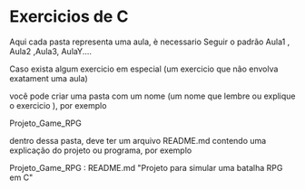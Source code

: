 
Exercicios de C
========================================================

Aqui cada pasta representa uma aula, è necessario Seguir o padrão Aula1 , Aula2 ,Aula3, AulaY....


Caso exista algum exercicio em especial (um exercicio que não envolva exatament uma aula) 

você pode criar uma pasta com um nome (um nome que lembre ou explique o exercicio ), por exemplo

Projeto_Game_RPG 

dentro dessa pasta, deve ter um arquivo README.md contendo uma explicação do projeto ou programa, por exemplo 


Projeto_Game_RPG : README.md "Projeto para simular uma batalha RPG em C"


